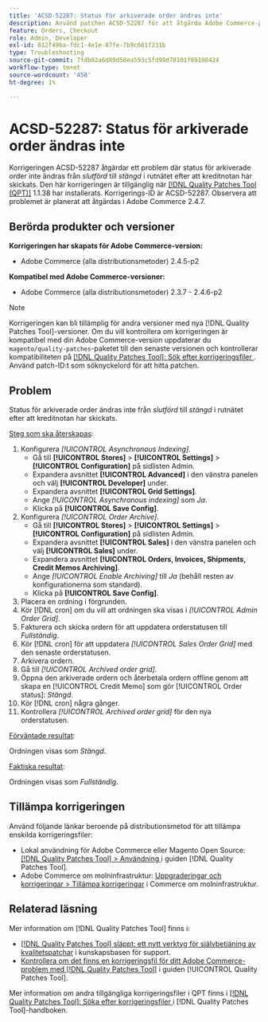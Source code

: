 ```yaml
---
title: 'ACSD-52287: Status för arkiverade order ändras inte'
description: Använd patchen ACSD-52287 för att åtgärda Adobe Commerce-problemet där status för arkiverade order inte ändras från *slutförd* till *stängd* på rutnätet när kreditnotan har skickats.
feature: Orders, Checkout
role: Admin, Developer
exl-id: 012f49ba-fdc1-4e1e-87fe-7b9c661f231b
type: Troubleshooting
source-git-commit: 7fdb02a6d89d50ea593c5fd99d78101f89198424
workflow-type: tm+mt
source-wordcount: '458'
ht-degree: 1%

---
```


# ACSD-52287: Status för arkiverade order ändras inte

Korrigeringen ACSD-52287 åtgärdar ett problem där status för arkiverade order inte ändras från *slutförd* till *stängd* i rutnätet efter att kreditnotan har skickats. Den här korrigeringen är tillgänglig när [[!DNL Quality Patches Tool (QPT)]](https://experienceleague.adobe.com/sv/docs/commerce-operations/tools/quality-patches-tool/quality-patches-tool-to-self-serve-quality-patches) 1.1.38 har installerats. Korrigerings-ID är ACSD-52287. Observera att problemet är planerat att åtgärdas i Adobe Commerce 2.4.7.

## Berörda produkter och versioner

**Korrigeringen har skapats för Adobe Commerce-version:**

* Adobe Commerce (alla distributionsmetoder) 2.4.5-p2

**Kompatibel med Adobe Commerce-versioner:**

* Adobe Commerce (alla distributionsmetoder) 2.3.7 - 2.4.6-p2

>[!NOTE]
>
>Korrigeringen kan bli tillämplig för andra versioner med nya [!DNL Quality Patches Tool]-versioner. Om du vill kontrollera om korrigeringen är kompatibel med din Adobe Commerce-version uppdaterar du `magento/quality-patches`-paketet till den senaste versionen och kontrollerar kompatibiliteten på [[!DNL Quality Patches Tool]: Sök efter korrigeringsfiler ](https://experienceleague.adobe.com/tools/commerce-quality-patches/index.html?lang=sv-SE). Använd patch-ID:t som söknyckelord för att hitta patchen.

## Problem

Status för arkiverade order ändras inte från *slutförd* till *stängd* i rutnätet efter att kreditnotan har skickats.

<u>Steg som ska återskapas</u>:

1. Konfigurera *[!UICONTROL Asynchronous Indexing]*.
   * Gå till **[!UICONTROL Stores]** > **[!UICONTROL Settings]** > **[!UICONTROL Configuration]** på sidlisten Admin.
   * Expandera avsnittet **[!UICONTROL Advanced]** i den vänstra panelen och välj **[!UICONTROL Developer]** under.
   * Expandera avsnittet **[!UICONTROL Grid Settings]**.
   * Ange *[!UICONTROL Asynchronous indexing]* som *Ja*.
   * Klicka på **[!UICONTROL Save Config]**.
1. Konfigurera *[!UICONTROL Order Archive]*.
   * Gå till **[!UICONTROL Stores]** > **[!UICONTROL Settings]** > **[!UICONTROL Configuration]** på sidlisten Admin.
   * Expandera avsnittet **[!UICONTROL Sales]** i den vänstra panelen och välj **[!UICONTROL Sales]** under.
   * Expandera avsnittet **[!UICONTROL Orders, Invoices, Shipments, Credit Memos Archiving]**.
   * Ange *[!UICONTROL Enable Archiving]* till *Ja* (behåll resten av konfigurationerna som standard).
   * Klicka på **[!UICONTROL Save Config]**.
1. Placera en ordning i förgrunden.
1. Kör [!DNL cron] om du vill att ordningen ska visas i *[!UICONTROL Admin Order Grid]*.
1. Fakturera och skicka ordern för att uppdatera orderstatusen till *Fullständig*.
1. Kör [!DNL cron] för att uppdatera *[!UICONTROL Sales Order Grid]* med den senaste orderstatusen.
1. Arkivera ordern.
1. Gå till *[!UICONTROL Archived order grid]*.
1. Öppna den arkiverade ordern och återbetala ordern offline genom att skapa en [!UICONTROL Credit Memo] som gör [!UICONTROL Order status]: *Stängd*.
1. Kör [!DNL cron] några gånger.
1. Kontrollera *[!UICONTROL Archived order grid]* för den nya orderstatusen.

<u>Förväntade resultat</u>:

Ordningen visas som *Stängd*.

<u>Faktiska resultat</u>:

Ordningen visas som *Fullständig*.

## Tillämpa korrigeringen

Använd följande länkar beroende på distributionsmetod för att tillämpa enskilda korrigeringsfiler:

* Lokal användning för Adobe Commerce eller Magento Open Source: [[!DNL Quality Patches Tool] > Användning ](/help/tools/quality-patches-tool/usage.md) i guiden [!DNL Quality Patches Tool].
* Adobe Commerce om molninfrastruktur: [Uppgraderingar och korrigeringar > Tillämpa korrigeringar](https://experienceleague.adobe.com/docs/commerce-cloud-service/user-guide/develop/upgrade/apply-patches.html?lang=sv-SE) i Commerce om molninfrastruktur.

## Relaterad läsning

Mer information om [!DNL Quality Patches Tool] finns i:

* [[!DNL Quality Patches Tool] släppt: ett nytt verktyg för självbetjäning av kvalitetspatchar](https://experienceleague.adobe.com/sv/docs/commerce-operations/tools/quality-patches-tool/quality-patches-tool-to-self-serve-quality-patches) i kunskapsbasen för support.
* [Kontrollera om det finns en korrigeringsfil för ditt Adobe Commerce-problem med  [!DNL Quality Patches Tool]](/help/tools/quality-patches-tool/patches-available-in-qpt/check-patch-for-magento-issue-with-magento-quality-patches.md) i guiden [!UICONTROL Quality Patches Tool].


Mer information om andra tillgängliga korrigeringsfiler i QPT finns i [[!DNL Quality Patches Tool]: Söka efter korrigeringsfiler ](https://experienceleague.adobe.com/tools/commerce-quality-patches/index.html?lang=sv-SE) i [!DNL Quality Patches Tool]-handboken.
